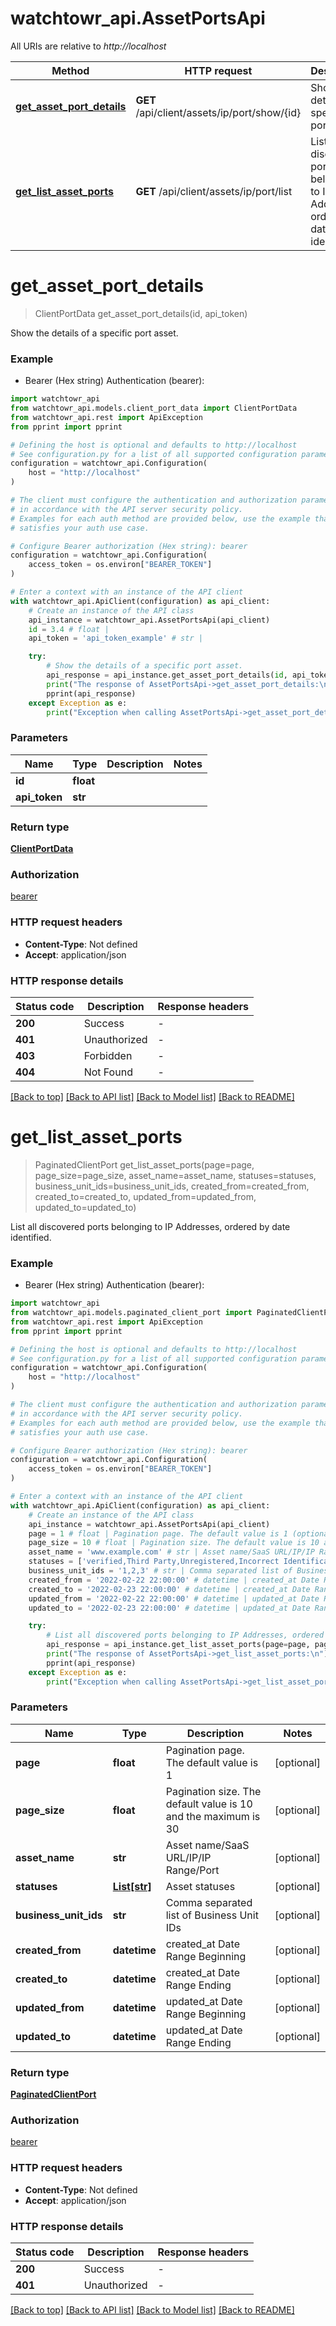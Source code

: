 # watchtowr_api.AssetPortsApi

All URIs are relative to *http://localhost*

Method | HTTP request | Description
------------- | ------------- | -------------
[**get_asset_port_details**](AssetPortsApi.md#get_asset_port_details) | **GET** /api/client/assets/ip/port/show/{id} | Show the details of a specific port asset.
[**get_list_asset_ports**](AssetPortsApi.md#get_list_asset_ports) | **GET** /api/client/assets/ip/port/list | List all discovered ports belonging to IP Addresses, ordered by date identified.


# **get_asset_port_details**
> ClientPortData get_asset_port_details(id, api_token)

Show the details of a specific port asset.

### Example

* Bearer (Hex string) Authentication (bearer):

```python
import watchtowr_api
from watchtowr_api.models.client_port_data import ClientPortData
from watchtowr_api.rest import ApiException
from pprint import pprint

# Defining the host is optional and defaults to http://localhost
# See configuration.py for a list of all supported configuration parameters.
configuration = watchtowr_api.Configuration(
    host = "http://localhost"
)

# The client must configure the authentication and authorization parameters
# in accordance with the API server security policy.
# Examples for each auth method are provided below, use the example that
# satisfies your auth use case.

# Configure Bearer authorization (Hex string): bearer
configuration = watchtowr_api.Configuration(
    access_token = os.environ["BEARER_TOKEN"]
)

# Enter a context with an instance of the API client
with watchtowr_api.ApiClient(configuration) as api_client:
    # Create an instance of the API class
    api_instance = watchtowr_api.AssetPortsApi(api_client)
    id = 3.4 # float | 
    api_token = 'api_token_example' # str | 

    try:
        # Show the details of a specific port asset.
        api_response = api_instance.get_asset_port_details(id, api_token)
        print("The response of AssetPortsApi->get_asset_port_details:\n")
        pprint(api_response)
    except Exception as e:
        print("Exception when calling AssetPortsApi->get_asset_port_details: %s\n" % e)
```



### Parameters


Name | Type | Description  | Notes
------------- | ------------- | ------------- | -------------
 **id** | **float**|  | 
 **api_token** | **str**|  | 

### Return type

[**ClientPortData**](ClientPortData.md)

### Authorization

[bearer](../README.md#bearer)

### HTTP request headers

 - **Content-Type**: Not defined
 - **Accept**: application/json

### HTTP response details

| Status code | Description | Response headers |
|-------------|-------------|------------------|
**200** | Success |  -  |
**401** | Unauthorized |  -  |
**403** | Forbidden |  -  |
**404** | Not Found |  -  |

[[Back to top]](#) [[Back to API list]](../README.md#documentation-for-api-endpoints) [[Back to Model list]](../README.md#documentation-for-models) [[Back to README]](../README.md)

# **get_list_asset_ports**
> PaginatedClientPort get_list_asset_ports(page=page, page_size=page_size, asset_name=asset_name, statuses=statuses, business_unit_ids=business_unit_ids, created_from=created_from, created_to=created_to, updated_from=updated_from, updated_to=updated_to)

List all discovered ports belonging to IP Addresses, ordered by date identified.

### Example

* Bearer (Hex string) Authentication (bearer):

```python
import watchtowr_api
from watchtowr_api.models.paginated_client_port import PaginatedClientPort
from watchtowr_api.rest import ApiException
from pprint import pprint

# Defining the host is optional and defaults to http://localhost
# See configuration.py for a list of all supported configuration parameters.
configuration = watchtowr_api.Configuration(
    host = "http://localhost"
)

# The client must configure the authentication and authorization parameters
# in accordance with the API server security policy.
# Examples for each auth method are provided below, use the example that
# satisfies your auth use case.

# Configure Bearer authorization (Hex string): bearer
configuration = watchtowr_api.Configuration(
    access_token = os.environ["BEARER_TOKEN"]
)

# Enter a context with an instance of the API client
with watchtowr_api.ApiClient(configuration) as api_client:
    # Create an instance of the API class
    api_instance = watchtowr_api.AssetPortsApi(api_client)
    page = 1 # float | Pagination page. The default value is 1 (optional)
    page_size = 10 # float | Pagination size. The default value is 10 and the maximum is 30 (optional)
    asset_name = 'www.example.com' # str | Asset name/SaaS URL/IP/IP Range/Port (optional)
    statuses = ['verified,Third Party,Unregistered,Incorrect Identification,pending,VerifiedOutOfScope,VerifiedReducedAttack,CDN,Hanging Cloud IP'] # List[str] | Asset statuses (optional)
    business_unit_ids = '1,2,3' # str | Comma separated list of Business Unit IDs (optional)
    created_from = '2022-02-22 22:00:00' # datetime | created_at Date Range Beginning (optional)
    created_to = '2022-02-23 22:00:00' # datetime | created_at Date Range Ending (optional)
    updated_from = '2022-02-22 22:00:00' # datetime | updated_at Date Range Beginning (optional)
    updated_to = '2022-02-23 22:00:00' # datetime | updated_at Date Range Ending (optional)

    try:
        # List all discovered ports belonging to IP Addresses, ordered by date identified.
        api_response = api_instance.get_list_asset_ports(page=page, page_size=page_size, asset_name=asset_name, statuses=statuses, business_unit_ids=business_unit_ids, created_from=created_from, created_to=created_to, updated_from=updated_from, updated_to=updated_to)
        print("The response of AssetPortsApi->get_list_asset_ports:\n")
        pprint(api_response)
    except Exception as e:
        print("Exception when calling AssetPortsApi->get_list_asset_ports: %s\n" % e)
```



### Parameters


Name | Type | Description  | Notes
------------- | ------------- | ------------- | -------------
 **page** | **float**| Pagination page. The default value is 1 | [optional] 
 **page_size** | **float**| Pagination size. The default value is 10 and the maximum is 30 | [optional] 
 **asset_name** | **str**| Asset name/SaaS URL/IP/IP Range/Port | [optional] 
 **statuses** | [**List[str]**](str.md)| Asset statuses | [optional] 
 **business_unit_ids** | **str**| Comma separated list of Business Unit IDs | [optional] 
 **created_from** | **datetime**| created_at Date Range Beginning | [optional] 
 **created_to** | **datetime**| created_at Date Range Ending | [optional] 
 **updated_from** | **datetime**| updated_at Date Range Beginning | [optional] 
 **updated_to** | **datetime**| updated_at Date Range Ending | [optional] 

### Return type

[**PaginatedClientPort**](PaginatedClientPort.md)

### Authorization

[bearer](../README.md#bearer)

### HTTP request headers

 - **Content-Type**: Not defined
 - **Accept**: application/json

### HTTP response details

| Status code | Description | Response headers |
|-------------|-------------|------------------|
**200** | Success |  -  |
**401** | Unauthorized |  -  |

[[Back to top]](#) [[Back to API list]](../README.md#documentation-for-api-endpoints) [[Back to Model list]](../README.md#documentation-for-models) [[Back to README]](../README.md)

